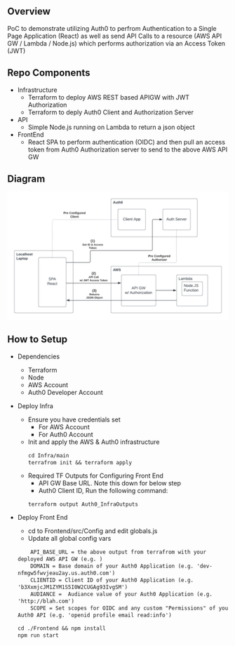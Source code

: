 
<h2>Overview</h2>
  PoC to demonstrate utilizing Auth0 to perfrom Authentication to a Single Page Application (React) as well as send API Calls to a resource (AWS API GW / Lambda / Node.js) which performs authorization via an Access Token (JWT)

<h2>Repo Components</h2>

* Infrastructure
    * Terraform to deploy AWS REST based APIGW with JWT Authorization
    * Terraform to deply Auth0 Client and Authorization Server
* API
    * Simple Node.js running on Lambda to return a json object
* FrontEnd
    * React SPA to perform authentication (OIDC) and then pull an access token from Auth0 Authorization server to send to the above AWS API GW

<h2>Diagram</h2>

![alt text](./Images/Auth0_Diagram.png?raw=true)

<h2>How to Setup</h2>

* Dependencies 
    * Terraform
    * Node
    * AWS Account
    * Auth0 Developer Account

* Deploy Infra
    * Ensure you have credentials set
        * For AWS Account
        * For Auth0 Account 
    * Init and apply the AWS & Auth0 infrastructure
        ```
        cd Infra/main
        terrafrom init && terraform apply
        ```
    * Required TF Outputs for Configuring Front End
        * API GW Base URL. Note this down for below step
        * Auth0 Client ID, Run the following command:
        ```
        terraform output Auth0_InfraOutputs
        ```
* Deploy Front End
    * cd to Frontend/src/Config and edit globals.js
    * Update all global config vars
    ```
        API_BASE_URL = the above output from terrafrom with your deployed AWS API GW (e.g. )
        DOMAIN = Base domain of your Auth0 Application (e.g. 'dev-nfmgw5fwvjeau2ay.us.auth0.com')
        CLIENTID = Client ID of your Auth0 Application (e.g. 'b3XxmjcJM1ZYM1S5I0W2CUGAg93IvgSM')
        AUDIANCE =  Audiance value of your Auth0 Application (e.g. 'http://blah.com')
        SCOPE = Set scopes for OIDC and any custom "Permissions" of you Auth0 API (e.g. 'openid profile email read:info')
    ```
    ```
    cd ./Frontend && npm install
    npm run start
    ```


